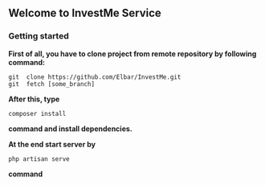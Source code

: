 ## Welcome to InvestMe Service
### Getting started

**First of  all, you have to clone project from remote repository by following command:**
```
git  clone https://github.com/Elbar/InvestMe.git
git  fetch [some_branch] 
```

**After this, type**
```
composer install
```

**command and install dependencies.**

**At the end start server by**
```
php artisan serve

```
**command**



